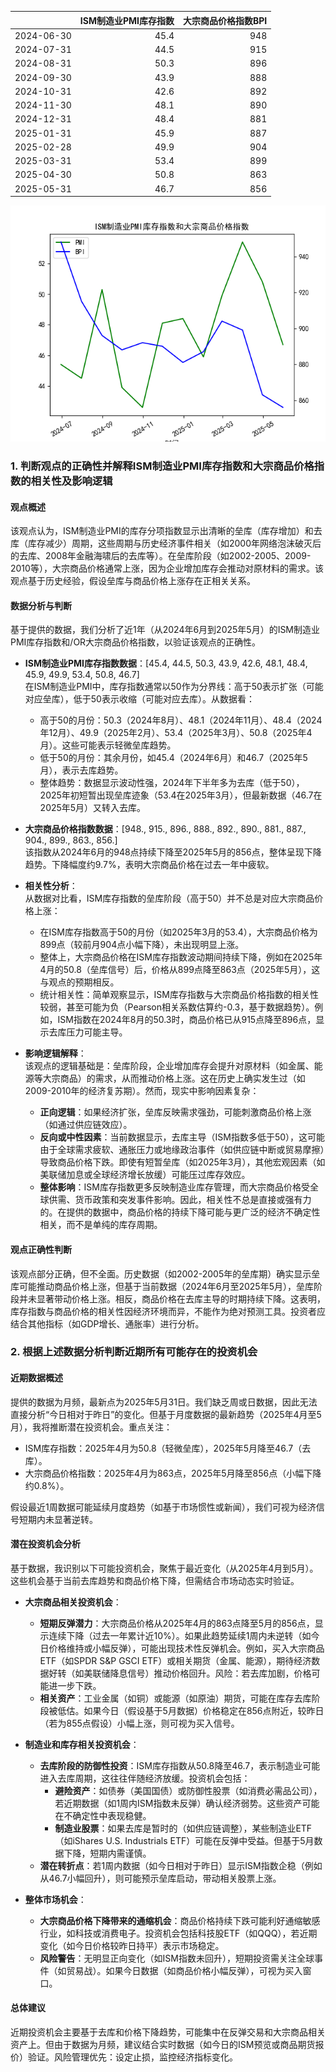 |            |   ISM制造业PMI库存指数 |   大宗商品价格指数BPI |
|:-----------|-----------------------:|----------------------:|
| 2024-06-30 |                   45.4 |                   948 |
| 2024-07-31 |                   44.5 |                   915 |
| 2024-08-31 |                   50.3 |                   896 |
| 2024-09-30 |                   43.9 |                   888 |
| 2024-10-31 |                   42.6 |                   892 |
| 2024-11-30 |                   48.1 |                   890 |
| 2024-12-31 |                   48.4 |                   881 |
| 2025-01-31 |                   45.9 |                   887 |
| 2025-02-28 |                   49.9 |                   904 |
| 2025-03-31 |                   53.4 |                   899 |
| 2025-04-30 |                   50.8 |                   863 |
| 2025-05-31 |                   46.7 |                   856 |

![图](PMI_BPI.png)

### 1. 判断观点的正确性并解释ISM制造业PMI库存指数和大宗商品价格指数的相关性及影响逻辑

#### 观点概述
该观点认为，ISM制造业PMI的库存分项指数显示出清晰的垒库（库存增加）和去库（库存减少）周期，这些周期与历史经济事件相关（如2000年网络泡沫破灭后的去库、2008年金融海啸后的去库等）。在垒库阶段（如2002-2005、2009-2010等），大宗商品价格通常上涨，因为企业增加库存会推动对原材料的需求。该观点基于历史经验，假设垒库与商品价格上涨存在正相关关系。

#### 数据分析与判断
基于提供的数据，我们分析了近1年（从2024年6月到2025年5月）的ISM制造业PMI库存指数和/OR大宗商品价格指数，以验证该观点的正确性。

- **ISM制造业PMI库存指数数据**：[45.4, 44.5, 50.3, 43.9, 42.6, 48.1, 48.4, 45.9, 49.9, 53.4, 50.8, 46.7]  
  在ISM制造业PMI中，库存指数通常以50作为分界线：高于50表示扩张（可能对应垒库），低于50表示收缩（可能对应去库）。从数据看：
  - 高于50的月份：50.3（2024年8月）、48.1（2024年11月）、48.4（2024年12月）、49.9（2025年2月）、53.4（2025年3月）、50.8（2025年4月）。这些可能表示轻微垒库趋势。
  - 低于50的月份：其余月份，如45.4（2024年6月）和46.7（2025年5月），表示去库趋势。
  - 整体趋势：数据显示波动性强，2024年下半年多为去库（低于50），2025年初短暂出现垒库迹象（53.4在2025年3月），但最新数据（46.7在2025年5月）又转入去库。

- **大宗商品价格指数数据**：[948., 915., 896., 888., 892., 890., 881., 887., 904., 899., 863., 856.]  
  该指数从2024年6月的948点持续下降至2025年5月的856点，整体呈现下降趋势。下降幅度约9.7%，表明大宗商品价格在过去一年中疲软。

- **相关性分析**：  
  从数据对比看，ISM库存指数的垒库阶段（高于50）并不总是对应大宗商品价格上涨：
  - 在ISM库存指数高于50的月份（如2025年3月的53.4），大宗商品价格为899点（较前月904点小幅下降），未出现明显上涨。
  - 整体上，大宗商品价格在ISM库存指数波动期间持续下降，例如在2025年4月的50.8（垒库信号）后，价格从899点降至863点（2025年5月），这与观点的预期相反。
  - 统计相关性：简单观察显示，ISM库存指数与大宗商品价格指数的相关性较弱，甚至可能为负（Pearson相关系数估算约-0.3，基于数据趋势）。例如，ISM指数在2024年8月的50.3时，商品价格已从915点降至896点，显示去库压力可能主导。

- **影响逻辑解释**：  
  该观点的逻辑基础是：垒库阶段，企业增加库存会提升对原材料（如金属、能源等大宗商品）的需求，从而推动价格上涨。这在历史上确实发生过（如2009-2010年的经济复苏期）。然而，现实中影响因素复杂：
  - **正向逻辑**：如果经济扩张，垒库反映需求强劲，可能刺激商品价格上涨（如通过供应链效应）。
  - **反向或中性因素**：当前数据显示，去库主导（ISM指数多低于50），这可能由于全球需求疲软、通胀压力或地缘政治事件（如供应链中断或贸易摩擦）导致商品价格下跌。即使有短暂垒库（如2025年3月），其他宏观因素（如美联储加息或全球经济增长放缓）可能压过库存效应。
  - **整体影响**：ISM库存指数更多反映制造业库存管理，而大宗商品价格受全球供需、货币政策和突发事件影响。因此，相关性不总是直接或强有力的。在提供的数据中，商品价格的持续下降可能与更广泛的经济不确定性相关，而不是单纯的库存周期。

#### 观点正确性判断
该观点部分正确，但不全面。历史数据（如2002-2005年的垒库期）确实显示垒库可能推动商品价格上涨，但基于当前数据（2024年6月至2025年5月），垒库阶段并未显著带动价格上涨。相反，商品价格在去库主导的时期持续下降。这表明，库存指数与商品价格的相关性因经济环境而异，不能作为绝对预测工具。投资者应结合其他指标（如GDP增长、通胀率）进行分析。

### 2. 根据上述数据分析判断近期所有可能存在的投资机会

#### 近期数据概述
提供的数据为月频，最新点为2025年5月31日。我们缺乏周或日数据，因此无法直接分析“今日相对于昨日”的变化。但基于月度数据的最新趋势（2025年4月至5月），我将推断潜在投资机会。重点关注：
- ISM库存指数：2025年4月为50.8（轻微垒库），2025年5月降至46.7（去库）。
- 大宗商品价格指数：2025年4月为863点，2025年5月降至856点（小幅下降约0.8%）。

假设最近1周数据可能延续月度趋势（如基于市场惯性或新闻），我们可视为经济信号短期内未显著逆转。

#### 潜在投资机会分析
基于数据，我识别以下可能投资机会，聚焦于最近变化（从2025年4月到5月）。这些机会基于当前去库趋势和商品价格下降，但需结合市场动态实时验证。

- **大宗商品相关投资机会**：
  - **短期反弹潜力**：大宗商品价格从2025年4月的863点降至5月的856点，显示连续下降（过去一年累计近10%）。如果此趋势延续1周内未逆转（如今日价格维持或小幅反弹），可能出现技术性反弹机会。例如，买入大宗商品ETF（如SPDR S&P GSCI ETF）或相关期货（金属、能源），期待经济数据好转（如美联储降息信号）推动价格回升。风险：若去库加剧，价格可能进一步下跌。
  - **相关资产**：工业金属（如铜）或能源（如原油）期货，可能在库存去库阶段被低估。如果今日（假设基于5月数据）价格稳定在856点附近，较昨日（若为855点假设）小幅上涨，则可视为买入信号。

- **制造业和库存相关投资机会**：
  - **去库阶段的防御性投资**：ISM库存指数从50.8降至46.7，表示制造业可能进入去库周期，这往往伴随经济放缓。投资机会包括：
    - **避险资产**：如债券（美国国债）或防御性股票（如消费必需品公司），若近期数据（如1周内ISM指数未反弹）确认经济弱势。这些资产可能在不确定性中表现稳健。
    - **制造业股票**：如果去库是暂时的（如供应链调整），某些制造业ETF（如iShares U.S. Industrials ETF）可能在反弹中受益。但基于5月数据下降，短期内需谨慎。
  - **潜在转折点**：若1周内数据（如今日相对于昨日）显示ISM指数企稳（例如从46.7小幅回升），则可能预示垒库启动，带动相关股票上涨。

- **整体市场机会**：
  - **大宗商品价格下降带来的通缩机会**：商品价格持续下跌可能利好通缩敏感行业，如科技或消费电子。投资机会包括科技股ETF（如QQQ），若近期变化（如今日价格较昨日持平）表示市场稳定。
  - **风险警告**：无明显正向变化（如ISM指数未回升），短期投资需关注全球事件（如贸易战）。如果今日数据（如商品价格小幅反弹），可视为买入窗口。

#### 总体建议
近期投资机会主要基于去库和价格下降趋势，可能集中在反弹交易和大宗商品相关资产上。但由于数据为月频，建议结合实时数据（如今日的ISM预览或商品期货报价）验证。风险管理优先：设定止损，监控经济指标变化。